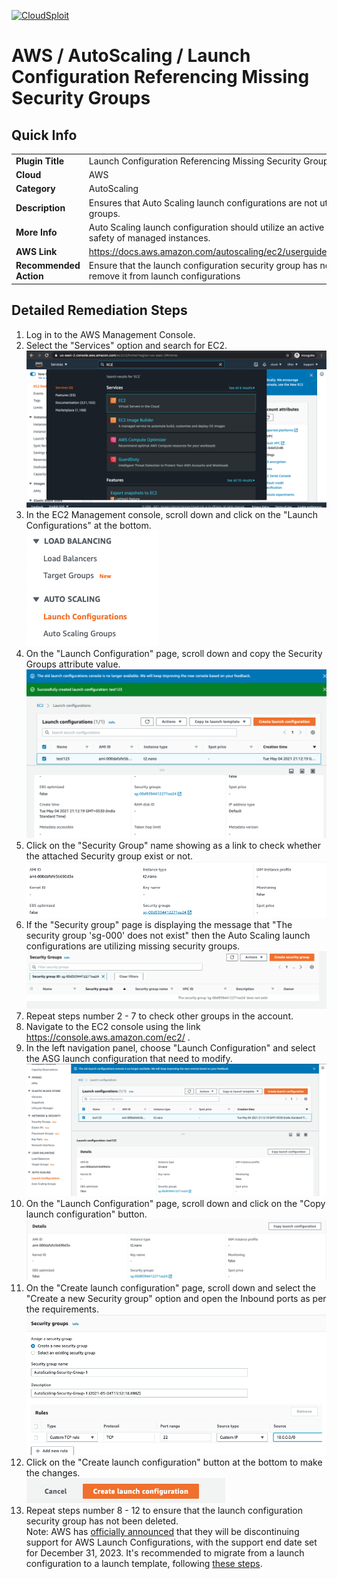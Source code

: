 [![CloudSploit](https://cloudsploit.com/img/logo-new-big-text-100.png "CloudSploit")](https://cloudsploit.com)

# AWS / AutoScaling / Launch Configuration Referencing Missing Security Groups

## Quick Info

| | |
|-|-|
| **Plugin Title** | Launch Configuration Referencing Missing Security Groups |
| **Cloud** | AWS |
| **Category** | AutoScaling |
| **Description** | Ensures that Auto Scaling launch configurations are not utilizing missing security groups. |
| **More Info** | Auto Scaling launch configuration should utilize an active security group to ensure safety of managed instances. |
| **AWS Link** | https://docs.aws.amazon.com/autoscaling/ec2/userguide/GettingStartedTutorial.html |
| **Recommended Action** | Ensure that the launch configuration security group has not been deleted. If so, remove it from launch configurations |

## Detailed Remediation Steps
1. Log in to the AWS Management Console.
2. Select the "Services" option and search for EC2. </br> <img src="/resources/aws/autoscaling/launch-configuration-referencing-missing-security-groups/step2.png"/>
3. In the EC2 Management console, scroll down and click on the "Launch Configurations" at the bottom.</br> <img src="/resources/aws/autoscaling/launch-configuration-referencing-missing-security-groups/step3.png"/>
4. On the "Launch Configuration" page, scroll down and copy the Security Groups attribute value.</br> <img src="/resources/aws/autoscaling/launch-configuration-referencing-missing-security-groups/step4.png"/>
5. Click on the "Security Group" name showing as a link to check whether the attached Security group exist or not.</br> <img src="/resources/aws/autoscaling/launch-configuration-referencing-missing-security-groups/step5.png"/>
6. If the "Security group" page is displaying the message that "The security group 'sg-000' does not exist" then the Auto Scaling launch configurations are utilizing missing security groups.</br> <img src="/resources/aws/autoscaling/launch-configuration-referencing-missing-security-groups/step6.png"/>
7. Repeat steps number 2 - 7 to check other groups in the account.</br>
8. Navigate to the EC2 console using the link https://console.aws.amazon.com/ec2/ .</br>
9. In the left navigation panel, choose "Launch Configuration" and select the ASG launch configuration that need to modify.</br> <img src="/resources/aws/autoscaling/launch-configuration-referencing-missing-security-groups/step9.png"/>
10. On the "Launch Configuration" page, scroll down and click on the "Copy launch configuration" button.</br> <img src="/resources/aws/autoscaling/launch-configuration-referencing-missing-security-groups/step10.png"/>
11. On the "Create launch configuration" page, scroll down and select the "Create a new Security group" option and open the Inbound ports as per the requirements.</br> <img src="/resources/aws/autoscaling/launch-configuration-referencing-missing-security-groups/step11.png"/>
12. Click on the "Create launch configuration" button at the bottom to make the changes.</br> <img src="/resources/aws/autoscaling/launch-configuration-referencing-missing-security-groups/step12.png"/>
13. Repeat steps number 8 - 12 to ensure that the launch configuration security group has not been deleted.</br> 
Note: AWS has [officially announced](https://aws.amazon.com/blogs/compute/amazon-ec2-auto-scaling-will-no-longer-add-support-for-new-ec2-features-to-launch-configurations/) that they will be discontinuing support for AWS Launch Configurations, with the support end date set for December 31, 2023. It's recommended to migrate from a launch configuration to a launch template, following [these steps](https://docs.aws.amazon.com/autoscaling/ec2/userguide/migrate-to-launch-templates.html).